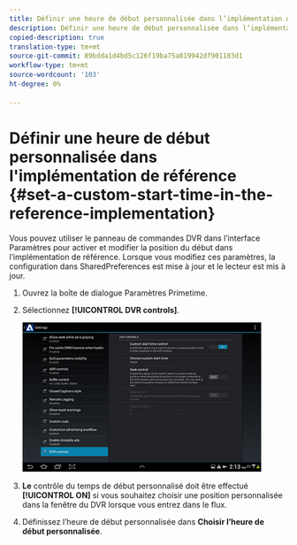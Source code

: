 ```yaml
---
title: Définir une heure de début personnalisée dans l’implémentation de référence
description: Définir une heure de début personnalisée dans l’implémentation de référence
copied-description: true
translation-type: tm+mt
source-git-commit: 89bdda1d4bd5c126f19ba75a819942df901183d1
workflow-type: tm+mt
source-wordcount: '103'
ht-degree: 0%

---
```



# Définir une heure de début personnalisée dans l&#39;implémentation de référence {#set-a-custom-start-time-in-the-reference-implementation}

Vous pouvez utiliser le panneau de commandes DVR dans l’interface Paramètres pour activer et modifier la position du début dans l’implémentation de référence. Lorsque vous modifiez ces paramètres, la configuration dans SharedPreferences est mise à jour et le lecteur est mis à jour.

1. Ouvrez la boîte de dialogue Paramètres Primetime.
1. Sélectionnez **[!UICONTROL DVR controls]**.

   <!--<a id="fig_5C7A4E8F0390404F97E667364DB8B0A6"></a>-->

   ![](assets/dvr-configuration.jpg)

1. **Le** contrôle du temps de début personnalisé doit être effectué  **[!UICONTROL ON]** si vous souhaitez choisir une position personnalisée dans la fenêtre du DVR lorsque vous entrez dans le flux.
1. Définissez l’heure de début personnalisée dans **Choisir l’heure de début personnalisée**.
